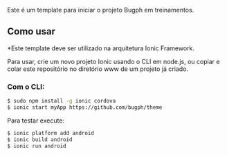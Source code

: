 Este é um template para iniciar o projeto Bugph em treinamentos.

## Como usar

*Este template deve ser utilizado na arquitetura Ionic Framework.

Para usar, crie um novo projeto Ionic usando o CLI em node.js, ou copiar e colar este repositório no diretório www de um projeto já criado.

### Com o CLI:

```bash
$ sudo npm install -g ionic cordova
$ ionic start myApp https://github.com/bugph/theme
```

Para testar execute:

```bash
$ ionic platform add android
$ ionic build android
$ ionic run android
```